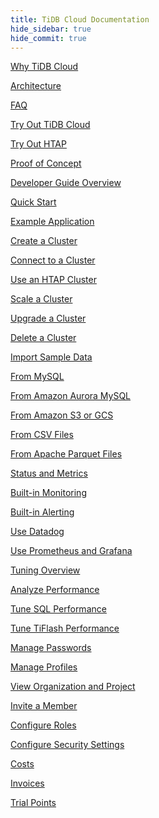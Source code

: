 ```yaml
---
title: TiDB Cloud Documentation
hide_sidebar: true
hide_commit: true
---
```


<LearningPathContainer platform="tidb-cloud" title="TiDB Cloud" subTitle="TiDB Cloud is a fully-managed Database-as-a-Service (DBaaS) that brings everything great about TiDB to your cloud. Find the guide, samples, and references you need to use TiDB Cloud.">

<LearningPath label="Learn" icon="cloud1">

[Why TiDB Cloud](https://docs.pingcap.com/tidbcloud/tidb-cloud-intro)

[Architecture](https://docs.pingcap.com/tidbcloud/tidb-cloud-intro#architecture)

[FAQ](https://docs.pingcap.com/tidbcloud/tidb-cloud-faq)

</LearningPath>

<LearningPath label="Try" icon="cloud5">

[Try Out TiDB Cloud](https://docs.pingcap.com/tidbcloud/tidb-cloud-quickstart)

[Try Out HTAP](https://docs.pingcap.com/tidbcloud/tidb-cloud-htap-quickstart)

[Proof of Concept](https://docs.pingcap.com/tidbcloud/tidb-cloud-poc)

</LearningPath>

<LearningPath label="Develop" icon="doc8">

[Developer Guide Overview](https://docs.pingcap.com/tidbcloud/dev-guide-overview)

[Quick Start](https://docs.pingcap.com/tidbcloud/dev-guide-build-cluster-in-cloud)

[Example Application](https://docs.pingcap.com/tidbcloud/dev-guide-sample-application-spring-boot)

</LearningPath>

<LearningPath label="Use" icon="cloud7">

[Create a Cluster](https://docs.pingcap.com/tidbcloud/create-tidb-cluster)

[Connect to a Cluster](https://docs.pingcap.com/tidbcloud/connect-to-tidb-cluster)

[Use an HTAP Cluster](https://docs.pingcap.com/tidbcloud/tiflash-overview)

[Scale a Cluster](https://docs.pingcap.com/tidbcloud/scale-tidb-cluster)

[Upgrade a Cluster](https://docs.pingcap.com/tidbcloud/upgrade-tidb-cluster)

[Delete a Cluster](https://docs.pingcap.com/tidbcloud/delete-tidb-cluster)

</LearningPath>

<LearningPath label="Migrate" icon="cloud3">

[Import Sample Data](https://docs.pingcap.com/tidbcloud/import-sample-data)

[From MySQL](https://docs.pingcap.com/tidbcloud/migrate-data-into-tidb)

[From Amazon Aurora MySQL](https://docs.pingcap.com/tidbcloud/migrate-from-aurora-bulk-import)

[From Amazon S3 or GCS](https://docs.pingcap.com/tidbcloud/migrate-from-amazon-s3-or-gcs)

[From CSV Files](https://docs.pingcap.com/tidbcloud/import-csv-files)

[From Apache Parquet Files](https://docs.pingcap.com/tidbcloud/import-csv-files)

</LearningPath>

<LearningPath label="Monitor" icon="cloud6">

[Status and Metrics](https://docs.pingcap.com/tidbcloud/monitor-tidb-cluster)

[Built-in Monitoring](https://docs.pingcap.com/tidbcloud/built-in-monitoring)

[Built-in Alerting](https://docs.pingcap.com/tidbcloud/monitor-built-in-alerting)

[Use Datadog](https://docs.pingcap.com/tidbcloud/monitor-datadog-integration)

[Use Prometheus and Grafana](https://docs.pingcap.com/tidbcloud/monitor-prometheus-and-grafana-integration)

</LearningPath>

<LearningPath label="Tune" icon="tidb-cloud-tune">

[Tuning Overview](https://docs.pingcap.com/tidbcloud/tidb-cloud-tune-performance-overview)

[Analyze Performance](https://docs.pingcap.com/tidbcloud/tune-performance)

[Tune SQL Performance](https://docs.pingcap.com/tidbcloud/tidb-cloud-sql-tuning-overview)

[Tune TiFlash Performance](https://docs.pingcap.com/tidbcloud/tune-tiflash-performance)

</LearningPath>

<LearningPath label="Manage Access" icon="users">

[Manage Passwords](https://docs.pingcap.com/tidbcloud/manage-user-access#manage-user-passwords)

[Manage Profiles](https://docs.pingcap.com/tidbcloud/manage-user-access#manage-user-profiles)

[View Organization and Project](https://docs.pingcap.com/tidbcloud/manage-user-access#view-the-organization-and-project)

[Invite a Member](https://docs.pingcap.com/tidbcloud/manage-user-access#invite-an-organization-member)

[Configure Roles](https://docs.pingcap.com/tidbcloud/manage-user-access#configure-member-roles)

[Configure Security Settings](https://docs.pingcap.com/tidbcloud/configure-security-settings)

</LearningPath>

<LearningPath label="Billing" icon="cloud2">

[Costs](https://docs.pingcap.com/tidbcloud/tidb-cloud-billing)

[Invoices](https://docs.pingcap.com/tidbcloud/tidb-cloud-billing#invoices)

[Trial Points](https://docs.pingcap.com/tidbcloud/tidb-cloud-billing#trial-points)

</LearningPath>

</LearningPathContainer>
